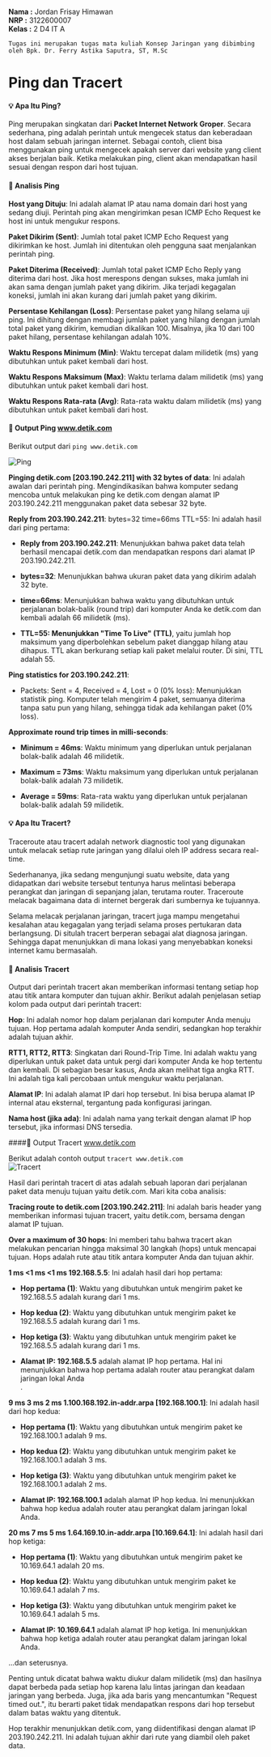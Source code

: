 **Nama  :** Jordan Frisay Himawan <br>
**NRP   :** 3122600007 <br>
**Kelas :** 2 D4 IT A <br>

`Tugas ini merupakan tugas mata kuliah Konsep Jaringan yang dibimbing oleh Bpk. Dr. Ferry Astika Saputra, ST, M.Sc`

# Ping dan Tracert

#### :bulb: Apa Itu Ping?
Ping merupakan singkatan dari **Packet Internet Network Groper**. Secara sederhana, ping adalah perintah untuk mengecek status dan keberadaan host dalam sebuah jaringan internet. Sebagai contoh, client bisa menggunakan ping untuk mengecek apakah server dari website yang client akses berjalan baik. Ketika melakukan ping, client akan mendapatkan hasil sesuai dengan respon dari host tujuan.

#### :memo: Analisis Ping
**Host yang Dituju**: Ini adalah alamat IP atau nama domain dari host yang sedang diuji. Perintah ping akan mengirimkan pesan ICMP Echo Request ke host ini untuk mengukur respons.<br>

**Paket Dikirim (Sent)**: Jumlah total paket ICMP Echo Request yang dikirimkan ke host. Jumlah ini ditentukan oleh pengguna saat menjalankan perintah ping.<br>

**Paket Diterima (Received)**: Jumlah total paket ICMP Echo Reply yang diterima dari host. Jika host merespons dengan sukses, maka jumlah ini akan sama dengan jumlah paket yang dikirim. Jika terjadi kegagalan koneksi, jumlah ini akan kurang dari jumlah paket yang dikirim.<br>

**Persentase Kehilangan (Loss)**: Persentase paket yang hilang selama uji ping. Ini dihitung dengan membagi jumlah paket yang hilang dengan jumlah total paket yang dikirim, kemudian dikalikan 100. Misalnya, jika 10 dari 100 paket hilang, persentase kehilangan adalah 10%.<br>

**Waktu Respons Minimum (Min)**: Waktu tercepat dalam milidetik (ms) yang dibutuhkan untuk paket kembali dari host.<br>

**Waktu Respons Maksimum (Max)**: Waktu terlama dalam milidetik (ms) yang dibutuhkan untuk paket kembali dari host.<br>

**Waktu Respons Rata-rata (Avg)**: Rata-rata waktu dalam milidetik (ms) yang dibutuhkan untuk paket kembali dari host.<br>

#### :memo: Output Ping www.detik.com
Berikut output dari ```ping www.detik.com``` <br>

![Ping](./assets/ping.png) <br>

**Pinging detik.com [203.190.242.211] with 32 bytes of data**: Ini adalah awalan dari perintah ping. Mengindikasikan bahwa komputer sedang mencoba untuk melakukan ping ke detik.com dengan alamat IP 203.190.242.211 menggunakan paket data sebesar 32 byte.<br>

**Reply from 203.190.242.211**: bytes=32 time=66ms TTL=55: Ini adalah hasil dari ping pertama:<br>

- **Reply from 203.190.242.211**: Menunjukkan bahwa paket data telah berhasil mencapai detik.com dan mendapatkan respons dari alamat IP 203.190.242.211.<br>

- **bytes=32**: Menunjukkan bahwa ukuran paket data yang dikirim adalah 32 byte.<br>

- **time=66ms**: Menunjukkan bahwa waktu yang dibutuhkan untuk perjalanan bolak-balik (round trip) dari komputer Anda ke detik.com dan kembali adalah 66 milidetik (ms).<br>

- **TTL=55: Menunjukkan "Time To Live" (TTL)**, yaitu jumlah hop maksimum yang diperbolehkan sebelum paket dianggap hilang atau dihapus. TTL akan berkurang setiap kali paket melalui router. Di sini, TTL adalah 55.<br>

**Ping statistics for 203.190.242.211**:
- Packets: Sent = 4, Received = 4, Lost = 0 (0% loss): Menunjukkan statistik ping. Komputer telah mengirim 4 paket, semuanya diterima tanpa satu pun yang hilang, sehingga tidak ada kehilangan paket (0% loss).<br>

**Approximate round trip times in milli-seconds**:

- **Minimum = 46ms**: Waktu minimum yang diperlukan untuk perjalanan bolak-balik adalah 46 milidetik.<br>

- **Maximum = 73ms**: Waktu maksimum yang diperlukan untuk perjalanan bolak-balik adalah 73 milidetik.<br>

- **Average = 59ms**: Rata-rata waktu yang diperlukan untuk perjalanan bolak-balik adalah 59 milidetik.<br>

#### :bulb: Apa Itu Tracert?
Traceroute atau tracert adalah network diagnostic tool yang digunakan untuk melacak setiap rute jaringan yang dilalui oleh IP address secara real-time.

Sederhananya, jika sedang mengunjungi suatu website, data yang didapatkan dari website tersebut tentunya harus melintasi beberapa perangkat dan jaringan di sepanjang jalan, terutama router. Traceroute melacak bagaimana data di internet bergerak dari sumbernya ke tujuannya.

Selama melacak perjalanan jaringan, tracert juga mampu mengetahui kesalahan atau kegagalan yang terjadi selama proses pertukaran data berlangsung. Di situlah tracert berperan sebagai alat diagnosa jaringan. Sehingga dapat menunjukkan di mana lokasi yang menyebabkan koneksi internet kamu bermasalah.

#### :memo: Analisis Tracert

Output dari perintah tracert akan memberikan informasi tentang setiap hop atau titik antara komputer dan tujuan akhir. Berikut adalah penjelasan setiap kolom pada output dari perintah tracert:<br>

**Hop**: Ini adalah nomor hop dalam perjalanan dari komputer Anda menuju tujuan. Hop pertama adalah komputer Anda sendiri, sedangkan hop terakhir adalah tujuan akhir.<br>

**RTT1, RTT2, RTT3**: Singkatan dari Round-Trip Time. Ini adalah waktu yang diperlukan untuk paket data untuk pergi dari komputer Anda ke hop tertentu dan kembali. Di sebagian besar kasus, Anda akan melihat tiga angka RTT. Ini adalah tiga kali percobaan untuk mengukur waktu perjalanan.<br>

**Alamat IP**: Ini adalah alamat IP dari hop tersebut. Ini bisa berupa alamat IP internal atau eksternal, tergantung pada konfigurasi jaringan.<br>

**Nama host (jika ada)**: Ini adalah nama yang terkait dengan alamat IP hop tersebut, jika informasi DNS tersedia.<br>

####:memo: Output Tracert www.detik.com

Berikut adalah contoh output ```tracert www.detik.com``` <br>
![Tracert](./assets/tracert.png) <br>

Hasil dari perintah tracert di atas adalah sebuah laporan dari perjalanan paket data menuju tujuan yaitu detik.com. Mari kita coba analisis:<br>

**Tracing route to detik.com [203.190.242.211]**: Ini adalah baris header yang memberikan informasi tujuan tracert, yaitu detik.com, bersama dengan alamat IP tujuan.<br>

**Over a maximum of 30 hops**: Ini memberi tahu bahwa tracert akan melakukan pencarian hingga maksimal 30 langkah (hops) untuk mencapai tujuan. Hops adalah rute atau titik antara komputer Anda dan tujuan akhir.<br>

**1 ms <1 ms <1 ms 192.168.5.5**: Ini adalah hasil dari hop pertama:<br>

- **Hop pertama (1)**: Waktu yang dibutuhkan untuk mengirim paket ke 192.168.5.5 adalah kurang dari 1 ms.<br>

- **Hop kedua (2)**: Waktu yang dibutuhkan untuk mengirim paket ke 192.168.5.5 adalah kurang dari 1 ms.<br>

- **Hop ketiga (3)**: Waktu yang dibutuhkan untuk mengirim paket ke 192.168.5.5 adalah kurang dari 1 ms.<br>

- **Alamat IP: 192.168.5.5** adalah alamat IP hop pertama. Hal ini menunjukkan bahwa hop pertama adalah router atau perangkat dalam jaringan lokal Anda<br>.

**9 ms 3 ms 2 ms 1.100.168.192.in-addr.arpa [192.168.100.1]**: Ini adalah hasil dari hop kedua:<br>

- **Hop pertama (1)**: Waktu yang dibutuhkan untuk mengirim paket ke 192.168.100.1 adalah 9 ms.<br>

- **Hop kedua (2)**: Waktu yang dibutuhkan untuk mengirim paket ke 192.168.100.1 adalah 3 ms.<br>

- **Hop ketiga (3)**: Waktu yang dibutuhkan untuk mengirim paket ke 192.168.100.1 adalah 2 ms.<br>

- **Alamat IP: 192.168.100.1** adalah alamat IP hop kedua. Ini menunjukkan bahwa hop kedua adalah router atau perangkat dalam jaringan lokal Anda.<br>

**20 ms 7 ms 5 ms 1.64.169.10.in-addr.arpa [10.169.64.1]**: Ini adalah hasil dari hop ketiga:<br>

- **Hop pertama (1)**: Waktu yang dibutuhkan untuk mengirim paket ke 10.169.64.1 adalah 20 ms.<br>

- **Hop kedua (2)**: Waktu yang dibutuhkan untuk mengirim paket ke 10.169.64.1 adalah 7 ms.<br>

- **Hop ketiga (3)**: Waktu yang dibutuhkan untuk mengirim paket ke 10.169.64.1 adalah 5 ms.<br>

- **Alamat IP: 10.169.64.1** adalah alamat IP hop ketiga. Ini menunjukkan bahwa hop ketiga adalah router atau perangkat dalam jaringan lokal Anda.<br>

...dan seterusnya.<br>

Penting untuk dicatat bahwa waktu diukur dalam milidetik (ms) dan hasilnya dapat berbeda pada setiap hop karena lalu lintas jaringan dan keadaan jaringan yang berbeda. Juga, jika ada baris yang mencantumkan "Request timed out.", itu berarti paket tidak mendapatkan respons dari hop tersebut dalam batas waktu yang ditentuk.<br>

Hop terakhir menunjukkan detik.com, yang diidentifikasi dengan alamat IP 203.190.242.211. Ini adalah tujuan akhir dari rute yang diambil oleh paket data.<br>